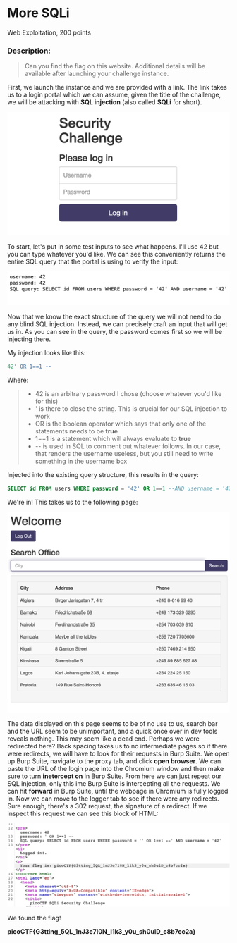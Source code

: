 # More SQLi
Web Exploitation, 200 points
### Description:
> Can you find the flag on this website. Additional details will be available after launching your challenge instance.

First, we launch the instance and we are provided with a link. The link takes us to a login portal which we can assume, given the title of the challenge, we will be attacking with **SQL injection** (also called **SQLi** for short).

![injectable](https://github.com/RBiebrich/PicoCTF/blob/main/assets/injectable.png)

To start, let's put in some test inputs to see what happens. I'll use 42 but you can type whatever you'd like. We can see this conveniently returns the entire SQL query that the portal is using to verify the input:

![structure](https://github.com/RBiebrich/PicoCTF/blob/main/assets/structure.png)

Now that we know the exact structure of the query we will not need to do any blind SQL injection. Instead, we can precisely craft an input that will get us in. As you can see in the query, the password comes first so we will be injecting there.

My injection looks like this:
```SQL
42' OR 1==1 --
```
Where:
> - 42 is an arbitrary password I chose (choose whatever you'd like for this)
> - ' is there to close the string. This is crucial for our SQL injection to work
> - OR is the boolean operator which says that only one of the statements needs to be **true**
> - 1==1 is a statement which will always evaluate to **true**
> - -- is used in SQL to comment out whatever follows. In our case, that renders the username useless, but you still need to write something in the username box

Injected into the existing query structure, this results in the query:
```SQL
SELECT id FROM users WHERE password = '42' OR 1==1 --AND username = '42'
```
We're in! This takes us to the following page:

![loggedin](https://github.com/RBiebrich/PicoCTF/blob/main/assets/loggedin_png.png)

The data displayed on this page seems to be of no use to us, search bar and the URL seem to be unimportant, and a quick once over in dev tools reveals nothing. This may seem like a dead end. Perhaps we were redirected here? Back spacing takes us to no intermediate pages so if there were redirects, we will have to look for their requests in Burp Suite. We open up Burp Suite, navigate to the proxy tab, and click **open browser**. We can paste the URL of the login page into the Chromium window and then make sure to turn **inetercept on** in Burp Suite. From here we can just repeat our SQL injection, only this ime Burp Suite is intercepting all the requests. We can hit **forward** in Burp Suite, until the webpage in Chromium is fully logged in. Now we can move to the logger tab to see if there were any redirects. Sure enough, there's a 302 request, the signature of a redirect. If we inspect this request we can see this block of HTML:

![burp_flag](https://github.com/RBiebrich/PicoCTF/blob/main/assets/burp_flag.png)

We found the flag!

**picoCTF{G3tting_5QL_1nJ3c7I0N_l1k3_y0u_sh0ulD_c8b7cc2a}**
